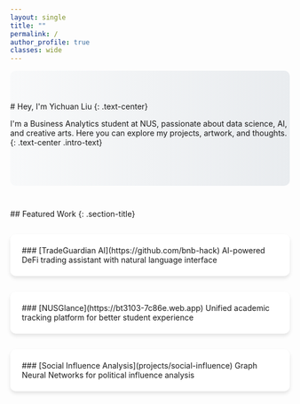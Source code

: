 ```yaml
---
layout: single
title: ""
permalink: /
author_profile: true
classes: wide
---
```


<div class="hero-section" markdown="1">
# Hey, I'm Yichuan Liu
{: .text-center}

I'm a Business Analytics student at NUS, passionate about data science, AI, and creative arts. Here you can explore my projects, artwork, and thoughts.
{: .text-center .intro-text}
</div>

<div class="featured-work" markdown="1">
## Featured Work
{: .section-title}

<div class="project-grid" markdown="1">
<div class="project-card" markdown="1">
### [TradeGuardian AI](https://github.com/bnb-hack)
AI-powered DeFi trading assistant with natural language interface
</div>

<div class="project-card" markdown="1">
### [NUSGlance](https://bt3103-7c86e.web.app)
Unified academic tracking platform for better student experience
</div>

<div class="project-card" markdown="1">
### [Social Influence Analysis](projects/social-influence)
Graph Neural Networks for political influence analysis
</div>
</div>
</div>

<style>
.hero-section {
  padding: 4em 0;
  background: linear-gradient(to right, #f8f9fa, #e9ecef);
  border-radius: 10px;
  margin-bottom: 3em;
}

.text-center {
  text-align: center;
}

.intro-text {
  font-size: 1.2em;
  color: #495057;
  max-width: 600px;
  margin: 1em auto;
  line-height: 1.6;
}

.section-title {
  color: #2c3e50;
  border-bottom: 2px solid #3498db;
  padding-bottom: 0.3em;
  margin-bottom: 1.5em;
}

.project-grid {
  display: grid;
  grid-template-columns: repeat(auto-fit, minmax(300px, 1fr));
  gap: 2em;
  margin-top: 2em;
}

.project-card {
  background: white;
  padding: 1.5em;
  border-radius: 10px;
  box-shadow: 0 4px 6px rgba(0,0,0,0.1);
  transition: transform 0.2s ease, box-shadow 0.2s ease;
}

.project-card:hover {
  transform: translateY(-5px);
  box-shadow: 0 6px 12px rgba(0,0,0,0.15);
}

.project-card h3 {
  margin-top: 0;
  color: #2c3e50;
}

.project-card a {
  color: #3498db;
  text-decoration: none;
}

.project-card a:hover {
  text-decoration: underline;
}

@media (max-width: 768px) {
  .hero-section {
    padding: 2em 1em;
  }
  
  .project-grid {
    grid-template-columns: 1fr;
  }
}
</style>